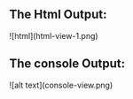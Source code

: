 
<h2 style="color=dark-blue;"> The Html Output: </h2>
![html](html-view-1.png)


<h2 style="color=dark-blue;"> The console Output: </h2>
![alt text](console-view.png)